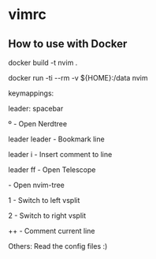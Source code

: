 # vimrc
## How to use with Docker

docker build -t nvim .

docker run -ti --rm -v ${HOME}:/data nvim

keymappings:

leader: spacebar

º - Open Nerdtree

leader leader - Bookmark line

leader i - Insert comment to line

leader ff - Open Telescope

<C-n> - Open nvim-tree

1 - Switch to left vsplit

2 - Switch to right vsplit

++ - Comment current line

Others: Read the config files :)


